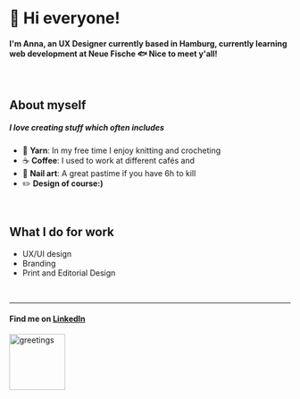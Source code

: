 <!--
**annaschemmel/annaschemmel** is a ✨ _special_ ✨ repository because its `README.md` (this file) appears on your GitHub profile.

Here are some ideas to get you started:

- 🔭 I’m currently working on ...
- 🌱 I’m currently learning ...
- 👯 I’m looking to collaborate on ...
- 🤔 I’m looking for help with ...
- 💬 Ask me about ...
- 📫 How to reach me: ...
- 😄 Pronouns: ...
- ⚡ Fun fact: ...

![title image](/title-img)
-->


# 👋 Hi everyone!

#### I'm Anna, an UX Designer currently based in Hamburg, currently learning web development at Neue Fische 🐟 Nice to meet y'all! 

<br>



## About myself
##### I love creating stuff which often includes
- 🧶 **Yarn**: In my free time I enjoy knitting and crocheting
- ☕ **Coffee**: I used to work at different cafés and
- 💅 **Nail art**: A great pastime if you have 6h to kill
- ✏️ **Design of course:)**
<br>


## What I do for work
- UX/UI design
- Branding
- Print and Editorial Design
<br>

---

#### Find me on [LinkedIn](https://www.linkedin.com/in/anna-lynn-schemmel)

<img src="https://c.tenor.com/0muRp0H9hTsAAAAC/tenor.gif" alt="greetings" width="100"/>




